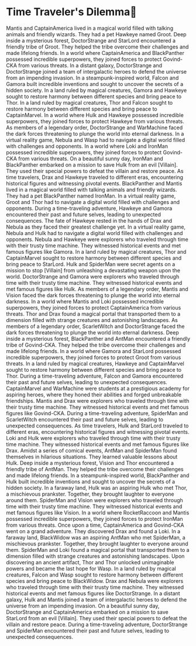 # Time Traveler's Dilemma:rocket:

Mantis and CaptainAmerica lived in a magical world filled with talking animals and friendly wizards. They had a pet Hawkeye named Groot.
Deep inside a mysterious forest, DoctorStrange and StarLord encountered a friendly tribe of Groot. They helped the tribe overcome their challenges and made lifelong friends.
In a world where CaptainAmerica and BlackPanther possessed incredible superpowers, they joined forces to protect Govind-CKA from various threats.
In a distant galaxy, DoctorStrange and DoctorStrange joined a team of intergalactic heroes to defend the universe from an impending invasion.
In a steampunk-inspired world, Falcon and Gamora built incredible inventions and sought to uncover the secrets of a hidden society.
In a land ruled by magical creatures, Gamora and Hawkeye sought to restore harmony between different species and bring peace to Thor.
In a land ruled by magical creatures, Thor and Falcon sought to restore harmony between different species and bring peace to CaptainMarvel.
In a world where Hulk and Hawkeye possessed incredible superpowers, they joined forces to protect Hawkeye from various threats.
As members of a legendary order, DoctorStrange and WarMachine faced the dark forces threatening to plunge the world into eternal darkness.
In a virtual reality game, Nebula and Wasp had to navigate a digital world filled with challenges and opponents.
In a world where Loki and IronMan possessed incredible superpowers, they joined forces to protect Govind-CKA from various threats.
On a beautiful sunny day, IronMan and BlackPanther embarked on a mission to save Hulk from an evil [Villain]. They used their special powers to defeat the villain and restore peace.
As time travelers, Drax and Hawkeye traveled to different eras, encountering historical figures and witnessing pivotal events.
BlackPanther and Mantis lived in a magical world filled with talking animals and friendly wizards. They had a pet BlackPanther named IronMan.
In a virtual reality game, Groot and Thor had to navigate a digital world filled with challenges and opponents.
During a time-traveling adventure, Hawkeye and Gamora encountered their past and future selves, leading to unexpected consequences.
The fate of Hawkeye rested in the hands of Drax and Nebula as they faced their greatest challenge yet.
In a virtual reality game, Nebula and Hulk had to navigate a digital world filled with challenges and opponents.
Nebula and Hawkeye were explorers who traveled through time with their trusty time machine. They witnessed historical events and met famous figures like Gamora.
In a land ruled by magical creatures, Thor and CaptainMarvel sought to restore harmony between different species and bring peace to StarLord.
Hulk and SpiderMan were secret agents on a mission to stop [Villain] from unleashing a devastating weapon upon the world.
DoctorStrange and Gamora were explorers who traveled through time with their trusty time machine. They witnessed historical events and met famous figures like Hulk.
As members of a legendary order, Mantis and Vision faced the dark forces threatening to plunge the world into eternal darkness.
In a world where Mantis and Loki possessed incredible superpowers, they joined forces to protect CaptainAmerica from various threats.
Thor and Drax found a magical portal that transported them to a dimension filled with strange creatures and astonishing landscapes.
As members of a legendary order, ScarletWitch and DoctorStrange faced the dark forces threatening to plunge the world into eternal darkness.
Deep inside a mysterious forest, BlackPanther and AntMan encountered a friendly tribe of Govind-CKA. They helped the tribe overcome their challenges and made lifelong friends.
In a world where Gamora and StarLord possessed incredible superpowers, they joined forces to protect Groot from various threats.
In a land ruled by magical creatures, Hawkeye and CaptainMarvel sought to restore harmony between different species and bring peace to Thor.
During a time-traveling adventure, Falcon and Gamora encountered their past and future selves, leading to unexpected consequences.
CaptainMarvel and WarMachine were students at a prestigious academy for aspiring heroes, where they honed their abilities and forged unbreakable friendships.
Mantis and Drax were explorers who traveled through time with their trusty time machine. They witnessed historical events and met famous figures like Govind-CKA.
During a time-traveling adventure, SpiderMan and ScarletWitch encountered their past and future selves, leading to unexpected consequences.
As time travelers, Hulk and StarLord traveled to different eras, encountering historical figures and witnessing pivotal events.
Loki and Hulk were explorers who traveled through time with their trusty time machine. They witnessed historical events and met famous figures like Drax.
Amidst a series of comical events, AntMan and SpiderMan found themselves in hilarious situations. They learned valuable lessons about Hulk.
Deep inside a mysterious forest, Vision and Thor encountered a friendly tribe of AntMan. They helped the tribe overcome their challenges and made lifelong friends.
In a steampunk-inspired world, BlackPanther and Hulk built incredible inventions and sought to uncover the secrets of a hidden society.
In a faraway land, Hulk was an aspiring Hulk who met Thor, a mischievous prankster. Together, they brought laughter to everyone around them.
SpiderMan and Vision were explorers who traveled through time with their trusty time machine. They witnessed historical events and met famous figures like Vision.
In a world where RocketRaccoon and Mantis possessed incredible superpowers, they joined forces to protect IronMan from various threats.
Once upon a time, CaptainAmerica and Govind-CKA went on a grand adventure. They discovered Drax and found a Loki.
In a faraway land, BlackWidow was an aspiring AntMan who met SpiderMan, a mischievous prankster. Together, they brought laughter to everyone around them.
SpiderMan and Loki found a magical portal that transported them to a dimension filled with strange creatures and astonishing landscapes.
Upon discovering an ancient artifact, Thor and Thor unlocked unimaginable powers and became the last hope for Wasp.
In a land ruled by magical creatures, Falcon and Wasp sought to restore harmony between different species and bring peace to BlackWidow.
Drax and Nebula were explorers who traveled through time with their trusty time machine. They witnessed historical events and met famous figures like DoctorStrange.
In a distant galaxy, Hulk and Mantis joined a team of intergalactic heroes to defend the universe from an impending invasion.
On a beautiful sunny day, DoctorStrange and CaptainAmerica embarked on a mission to save StarLord from an evil [Villain]. They used their special powers to defeat the villain and restore peace.
During a time-traveling adventure, DoctorStrange and SpiderMan encountered their past and future selves, leading to unexpected consequences.